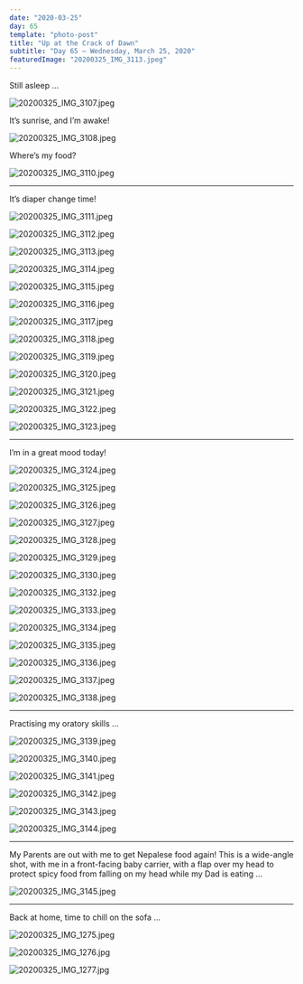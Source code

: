 ```yaml
---
date: "2020-03-25"
day: 65
template: "photo-post"
title: "Up at the Crack of Dawn"
subtitle: "Day 65 – Wednesday, March 25, 2020"
featuredImage: "20200325_IMG_3113.jpeg"
---
```


Still asleep …

![20200325_IMG_3107.jpeg](20200325_IMG_3107.jpeg)

It’s sunrise, and I’m awake!

![20200325_IMG_3108.jpeg](20200325_IMG_3108.jpeg)

Where’s my food?

![20200325_IMG_3110.jpeg](20200325_IMG_3110.jpeg)

<hr />

It’s diaper change time!

![20200325_IMG_3111.jpeg](20200325_IMG_3111.jpeg)

![20200325_IMG_3112.jpeg](20200325_IMG_3112.jpeg)

![20200325_IMG_3113.jpeg](20200325_IMG_3113.jpeg)

![20200325_IMG_3114.jpeg](20200325_IMG_3114.jpeg)

![20200325_IMG_3115.jpeg](20200325_IMG_3115.jpeg)

![20200325_IMG_3116.jpeg](20200325_IMG_3116.jpeg)

![20200325_IMG_3117.jpeg](20200325_IMG_3117.jpeg)

![20200325_IMG_3118.jpeg](20200325_IMG_3118.jpeg)

![20200325_IMG_3119.jpeg](20200325_IMG_3119.jpeg)

![20200325_IMG_3120.jpeg](20200325_IMG_3120.jpeg)

![20200325_IMG_3121.jpeg](20200325_IMG_3121.jpeg)

![20200325_IMG_3122.jpeg](20200325_IMG_3122.jpeg)

![20200325_IMG_3123.jpeg](20200325_IMG_3123.jpeg)

<hr />

I’m in a great mood today!

![20200325_IMG_3124.jpeg](20200325_IMG_3124.jpeg)

![20200325_IMG_3125.jpeg](20200325_IMG_3125.jpeg)

![20200325_IMG_3126.jpeg](20200325_IMG_3126.jpeg)

![20200325_IMG_3127.jpeg](20200325_IMG_3127.jpeg)

![20200325_IMG_3128.jpeg](20200325_IMG_3128.jpeg)

![20200325_IMG_3129.jpeg](20200325_IMG_3129.jpeg)

![20200325_IMG_3130.jpeg](20200325_IMG_3130.jpeg)

![20200325_IMG_3132.jpeg](20200325_IMG_3132.jpeg)

![20200325_IMG_3133.jpeg](20200325_IMG_3133.jpeg)

![20200325_IMG_3134.jpeg](20200325_IMG_3134.jpeg)

![20200325_IMG_3135.jpeg](20200325_IMG_3135.jpeg)

![20200325_IMG_3136.jpeg](20200325_IMG_3136.jpeg)

![20200325_IMG_3137.jpeg](20200325_IMG_3137.jpeg)

![20200325_IMG_3138.jpeg](20200325_IMG_3138.jpeg)

<hr />

Practising my oratory skills …

![20200325_IMG_3139.jpeg](20200325_IMG_3139.jpeg)

![20200325_IMG_3140.jpeg](20200325_IMG_3140.jpeg)

![20200325_IMG_3141.jpeg](20200325_IMG_3141.jpeg)

![20200325_IMG_3142.jpeg](20200325_IMG_3142.jpeg)

![20200325_IMG_3143.jpeg](20200325_IMG_3143.jpeg)

![20200325_IMG_3144.jpeg](20200325_IMG_3144.jpeg)

<hr />

My Parents are out with me to get Nepalese food again! This is a wide-angle shot, with me in a front-facing baby carrier, with a flap over my head to protect spicy food from falling on my head while my Dad is eating …

![20200325_IMG_3145.jpeg](20200325_IMG_3145.jpeg)

<hr />

Back at home, time to chill on the sofa …

![20200325_IMG_1275.jpeg](20200325_IMG_1275.jpeg)

![20200325_IMG_1276.jpg](20200325_IMG_1276.jpg)

![20200325_IMG_1277.jpg](20200325_IMG_1277.jpg)
